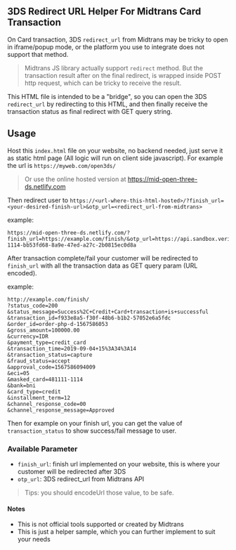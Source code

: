 ## 3DS Redirect URL Helper For Midtrans Card Transaction

On Card transaction, 3DS `redirect_url` from Midtrans may be tricky to open in iframe/popup mode, or the platform you use to integrate does not support that method.

> Midtrans JS library actually support `redirect` method. But the transaction result after on the final redirect, is wrapped inside POST http request, which can be tricky to receive the result.

This HTML file is intended to be a "bridge", so you can open the 3DS `redirect_url` by redirecting to this HTML, and then finally receive the transaction status as final redirect with GET query string.

## Usage

Host this `index.html` file on your website, no backend needed, just serve it as static html page (All logic will run on client side javascript). For example the url is `https://myweb.com/open3ds/`

> Or use the online hosted version at https://mid-open-three-ds.netlify.com

Then redirect user to `https://<url-where-this-html-hosted>/?finish_url=<your-desired-finish-url>&otp_url=<redirect_url-from-midtrans>`

example:
```
https://mid-open-three-ds.netlify.com/?finish_url=https://example.com/finish/&otp_url=https://api.sandbox.veritrans.co.id/v2/token/rba/redirect/481111-1114-bb53fd68-8a9e-47ed-a27c-2b0815ec0d8a
```

After transaction complete/fail your customer will be redirected to `finish_url` with all the transaction data as GET query param (URL encoded).

example:
```
http://example.com/finish/
?status_code=200
&status_message=Success%2C+Credit+Card+transaction+is+successful
&transaction_id=f933e8a5-f30f-48b6-b1b2-57052e6a5fdc
&order_id=order-php-d-1567586053
&gross_amount=100000.00
&currency=IDR
&payment_type=credit_card
&transaction_time=2019-09-04+15%3A34%3A14
&transaction_status=capture
&fraud_status=accept
&approval_code=1567586094009
&eci=05
&masked_card=481111-1114
&bank=bni
&card_type=credit
&installment_term=12
&channel_response_code=00
&channel_response_message=Approved
```

Then for example on your finish url, you can get the value of `transaction_status` to show success/fail message to user.

### Available Parameter

- `finish_url`: finish url implemented on your website, this is where your customer will be redirected after 3DS
- `otp_url`: 3DS redirect_url from Midtrans API

> Tips: you should encodeUrl those value, to be safe.

#### Notes

- This is not official tools supported or created by Midtrans
- This is just a helper sample, which you can further implement to suit your needs